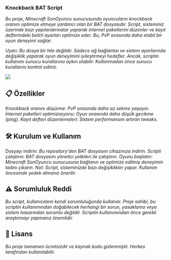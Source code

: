 ### **Knockback BAT Script**

_Bu proje, Minecraft SonOyuncu sunucusunda oyuncuların knockback oranını optimize etmeye yardımcı olan bir BAT dosyasıdır. Script, sisteminiz üzerinde bazı yapılandırmalar yaparak internet paketlerini düzenler ve kayıt defterindeki belirli ayarları optimize eder. Bu, PvP sırasında daha stabil bir oyun deneyimi sağlar._

_Uyarı: Bu dosya bir hile değildir. Sadece ağ bağlantısı ve sistem ayarlarında değişiklik yaparak oyun deneyimini iyileştirmeyi hedefler. Ancak, scriptin kullanımı sunucu kurallarına aykırı olabilir. Kullanmadan önce sunucu kurallarını kontrol ediniz._

![](https://hizliresim.com/5g54mop)

## **📋 Özellikler**
_Knockback oranını düşürme: PvP sırasında daha az sekme yaşayın._
_İnternet paketleri optimizasyonu: Oyun sırasında daha düşük gecikme (ping)._
_Kayıt defteri düzenlemeleri: Sistem performansını artıran tweaks._

## **🛠️ Kurulum ve Kullanım**
Dosyayı indirin:
_Bu repository'den BAT dosyasını cihazınıza indirin._
_Scripti çalıştırın:_
_BAT dosyasını yönetici yetkileri ile çalıştırın._
_Oyunu başlatın:_
_Minecraft SonOyuncu sunucusuna bağlanın ve optimize edilmiş deneyimin tadını çıkarın._
_Not: Script, sisteminizde bazı değişiklikler yapar. Kullanım öncesinde yedek almanız önerilir._

## **⚠️ Sorumluluk Reddi**
_Bu script, kullanıcıların kendi sorumluluğunda kullanılır. Proje sahibi, bu scriptin kullanımından doğabilecek herhangi bir sorun, yasaklama veya sistem hasarından sorumlu değildir. Scriptin kullanımından önce gerekli araştırmayı yapmanız önemlidir._

## **📂 Lisans**
_Bu proje tamamen ücretsizdir ve kaynak kodu gizlenmiştir. Herkes tarafından kullanılabilir._

